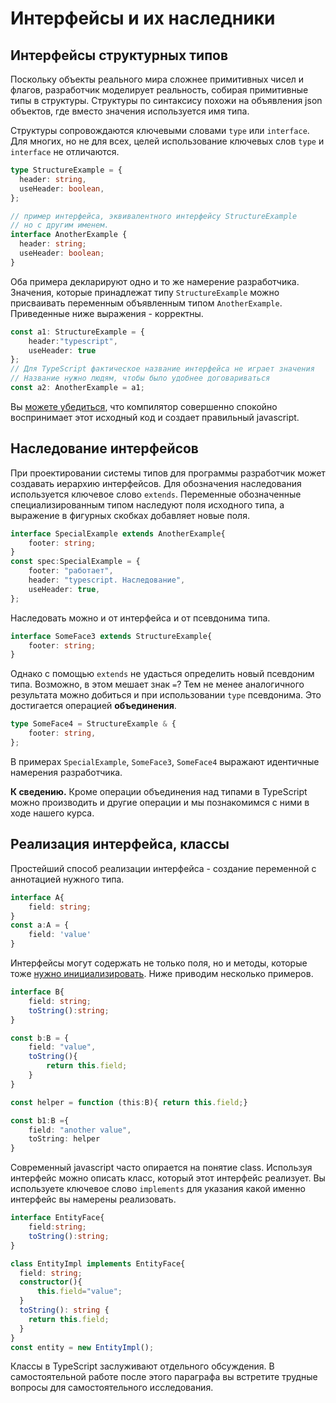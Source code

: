 # Интерфейсы и их наследники

## Интерфейсы структурных типов

Поскольку объекты реального мира сложнее примитивных чисел и флагов, разработчик моделирует реальность, собирая примитивные типы в структуры. Структуры по синтаксису похожи на объявления json объектов, где вместо значения используется имя типа.

Структуры сопровождаются ключевыми словами `type` или `interface`. Для многих, но не для всех, целей использование ключевых слов `type` и `interface` не отличаются.

```typescript
type StructureExample = {
  header: string,
  useHeader: boolean,
};

// пример интерфейса, эквивалентного интерфейсу StructureExample
// но с другим именем.
interface AnotherExample {
  header: string;
  useHeader: boolean;
}
```

Оба примера декларируют одно и то же намерение разработчика. Значения, которые принадлежат типу `StructureExample` можно присваивать переменным объявленным типом `AnotherExample`. Приведенные ниже выражения - корректны.

```typescript
const a1: StructureExample = {
    header:"typescript",
    useHeader: true
};
// Для TypeScript фактическое название интерфейса не играет значения
// Название нужно людям, чтобы было удобнее договариваться
const a2: AnotherExample = a1;
```

Вы [можете убедиться](https://www.typescriptlang.org/play?target=7#code/C4TwDgpgBAysBOBXAxsR8IFEAeBDAtmADbQC8UA3gFBRQAWEuAJhPAFxQDOCAlgHYBzADQ0oiThAASjFuygAjAPaKSuPiIC+AbipV+wVgDNcyaAEE+i4A3g4CxaNVq0GzVh27x+Anc7ETpNzklFUY+HQ1dZEU+bihcAEYOOCRUdCw8QhIocidnV1k2ACJQSE5kLzBgIpE-cSkZdygERAgqbSpo2OB4gCYOCysbOyyyeIStIA), что компилятор совершенно спокойно воспринимает этот исходный код и создает правильный javascript.

## Наследование интерфейсов

При проектировании системы типов для программы разработчик может создавать иерархию интерфейсов. Для обозначения наследования используется ключевое слово `extends`. Переменные обозначенные специализированным типом наследуют поля исходного типа, а выражение в фигурных скобках добавляет новые поля.

```typescript
interface SpecialExample extends AnotherExample{
    footer: string;
}
const spec:SpecialExample = {
    footer: "работает",
    header: "typescript. Наследование",
    useHeader: true,
};
```

Наследовать можно и от интерфейса и от псевдонима типа.

```typescript
interface SomeFace3 extends StructureExample{
    footer: string;
}
```

Однако с помощью `extends` не удасться определить новый псевдоним типа. Возможно, в этом мешает знак `=`? Тем не менее аналогичного результата можно добиться и при использовании `type` псевдонима. Это достигается операцией **объединения**.

```typescript
type SomeFace4 = StructureExample & {
    footer: string,
};
```

В примерах `SpecialExample`, `SomeFace3`, `SomeFace4` выражают идентичные намерения разработчика.

**К сведению.** Кроме операции объединения над типами в TypeScript можно производить и другие операции и мы познакомимся с ними в ходе нашего курса.

## Реализация интерфейса, классы

Простейший способ реализации интерфейса - создание переменной с аннотацией нужного типа.

```typescript
interface A{
    field: string;
}
const a:A = {
    field: 'value'
}
```

Интерфейсы могут содержать не только поля, но и методы, которые тоже [нужно инициализировать](https://www.typescriptlang.org/play?target=7#code/JYOwLgpgTgZghgYwgAgEIG8BQyfJsCAGwBMAuZAZzClAHMBubXMAewGVq6AKASlKpogGmAL6ZMCFiCrIARqVTIAvMiy48BEuQBEANziEArhG0AaJjlYdBtXmvW4oEMIaghkYABbAKAOnxExIzqYmISUjKeRAAO0Mp4hiAIYMBSyFxePgo86MhOLm4e3n4BJPRhktJgcgCMCsr2OKVkyNpwICxecfpGJubqVpxC5FGEsVCimEA). Ниже приводим несколько примеров.

```typescript
interface B{
    field: string;
    toString():string;
}

const b:B = {
    field: "value",
    toString(){
        return this.field;
    }
}

const helper = function (this:B){ return this.field;}

const b1:B ={
    field: "another value",
    toString: helper
}

```

Современный javascript часто опирается на понятие class. Используя интерфейс можно описать класс, который этот интерфейс реализует. Вы используете ключевое слово `implements` для указания какой именно интерфейс вы намерены реализовать.

```typescript
interface EntityFace{
    field:string;
    toString():string;
}

class EntityImpl implements EntityFace{
  field: string;
  constructor(){
      this.field="value";
  }
  toString(): string {
    return this.field;
  }
}
const entity = new EntityImpl();
```

Классы в TypeScript заслуживают отдельного обсуждения. В самостоятельной работе после этого параграфа вы встретите трудные вопросы для самостоятельного исследования.
